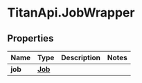 # TitanApi.JobWrapper

## Properties
Name | Type | Description | Notes
------------ | ------------- | ------------- | -------------
**job** | [**Job**](Job.md) |  | 


